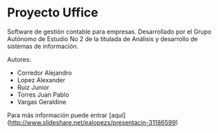 Proyecto Uffice
===============

Software de gestión contable para empresas.
Desarrollado por el Grupo Autónomo de Estudio No 2 de la titulada de Análisis y desarrollo de sistemas de información.

Autores:

* Corredor Alejandro
* Lopez Alexander
* Ruiz Junior
* Torres Juan Pablo
* Vargas Geraldine

Para más información puede entrar [aquí] (http://www.slideshare.net/ealopezs/presentacin-31186599)
